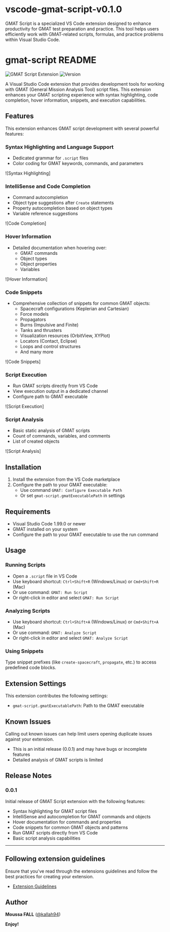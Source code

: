 # vscode-gmat-script-v0.1.0
GMAT Script is a specialized VS Code extension designed to enhance productivity for GMAT test preparation and practice. This tool helps users efficiently work with GMAT-related scripts, formulas, and practice problems within Visual Studio Code.
# gmat-script README

![GMAT Script Extension](https://img.shields.io/badge/VS%20Code-GMAT%20Script-blue)
![Version](https://img.shields.io/badge/version-0.0.1-green)

A Visual Studio Code extension that provides development tools for working with GMAT (General Mission Analysis Tool) script files. This extension enhances your GMAT scripting experience with syntax highlighting, code completion, hover information, snippets, and execution capabilities.

## Features

This extension enhances GMAT script development with several powerful features:

### Syntax Highlighting and Language Support
- Dedicated grammar for `.script` files
- Color coding for GMAT keywords, commands, and parameters

![Syntax Highlighting]

### IntelliSense and Code Completion
- Command autocompletion
- Object type suggestions after `Create` statements
- Property autocompletion based on object types
- Variable reference suggestions

![Code Completion]

### Hover Information
- Detailed documentation when hovering over:
  - GMAT commands
  - Object types
  - Object properties
  - Variables

![Hover Information]

### Code Snippets
- Comprehensive collection of snippets for common GMAT objects:
  - Spacecraft configurations (Keplerian and Cartesian)
  - Force models
  - Propagators
  - Burns (Impulsive and Finite)
  - Tanks and thrusters
  - Visualization resources (OrbitView, XYPlot)
  - Locators (Contact, Eclipse)
  - Loops and control structures
  - And many more

![Code Snippets]

### Script Execution
- Run GMAT scripts directly from VS Code
- View execution output in a dedicated channel
- Configure path to GMAT executable

![Script Execution]

### Script Analysis
- Basic static analysis of GMAT scripts
- Count of commands, variables, and comments
- List of created objects

![Script Analysis]

## Installation

1. Install the extension from the VS Code marketplace
2. Configure the path to your GMAT executable:
   - Use command `GMAT: Configure Executable Path`
   - Or set `gmat-script.gmatExecutablePath` in settings

## Requirements

- Visual Studio Code 1.99.0 or newer
- GMAT installed on your system
- Configure the path to your GMAT executable to use the run command

## Usage

### Running Scripts
- Open a `.script` file in VS Code
- Use keyboard shortcut: `Ctrl+Shift+R` (Windows/Linux) or `Cmd+Shift+R` (Mac)
- Or use command: `GMAT: Run Script`
- Or right-click in editor and select `GMAT: Run Script`

### Analyzing Scripts
- Use keyboard shortcut: `Ctrl+Shift+A` (Windows/Linux) or `Cmd+Shift+A` (Mac)
- Or use command: `GMAT: Analyze Script`
- Or right-click in editor and select `GMAT: Analyze Script`

### Using Snippets
Type snippet prefixes (like `create-spacecraft`, `propagate`, etc.) to access predefined code blocks.

## Extension Settings

This extension contributes the following settings:

* `gmat-script.gmatExecutablePath`: Path to the GMAT executable

## Known Issues

Calling out known issues can help limit users opening duplicate issues against your extension.

- This is an initial release (0.0.1) and may have bugs or incomplete features
- Detailed analysis of GMAT scripts is limited

## Release Notes

### 0.0.1

Initial release of GMAT Script extension with the following features:
- Syntax highlighting for GMAT script files
- IntelliSense and autocompletion for GMAT commands and objects
- Hover documentation for commands and properties
- Code snippets for common GMAT objects and patterns
- Run GMAT scripts directly from VS Code
- Basic script analysis capabilities

---

## Following extension guidelines

Ensure that you've read through the extensions guidelines and follow the best practices for creating your extension.

* [Extension Guidelines](https://code.visualstudio.com/api/references/extension-guidelines)

## Author

**Moussa FALL** ([@kallah94](https://github.com/kallah94))

**Enjoy!**
